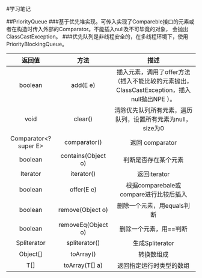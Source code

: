 #学习笔记

##PriorityQueue
###基于优先堆实现。可传入实现了Compareble接口的元素或者在构造时传入外部的Comparator。不能插入null及不可毕竟的对象，
会抛出ClassCastException。
###优先队列是非线程安全的，在多线程环境下，使用PriorityBlockingQueue。

| 返回值  | 方法    | 描述    |
| :-----:| :----: | :----: |
| boolean | add​(E e) | 插入元素，调用了offer方法（插入不能比较的元素抛出，ClassCastException，插入null抛出NPE ）。|
| void | clear()	 | 清除优先队列所有元素，遍历队列，设置所有元素为null，size为0|
| Comparator<? super E> | comparator()	 | 返回 comparator |
| boolean | contains​(Object o)		 | 判断是否存在某个元素 |
| Iterator<E> | iterator()	 | 返回iterator |
| boolean | offer​(E e)	 | 根据comparebale或compare进行比较后插入|
| boolean | remove(Object o)	 | 删除一个元素，用equals判断|
| boolean | removeEq(Object o)	 | 删除一个元素，用==判断|
| Spliterator<E> | spliterator()	 |生成Spliterator |
| Object[] | toArray()	 | 转换数组成 |
| <T> T[] | toArray​(T[] a)		 | 返回指定运行时类型的数组|

	

	

		



